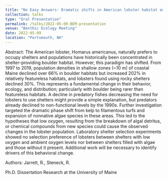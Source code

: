 ```yaml
---
title: "No Easy Answers: Dramatic shifts in American lobster habitat and demography in the Gulf of Maine"
collection: talks
type: "Oral Presentation"
permalink: /talks/2022-05-09-BEM-presentation
venue: "Benthic Ecology Meeting"
date: 2022-05-09
location: "Portsmouth, NH"
---
```


Abstract: The American lobster, Homarus americanus, naturally prefers to occupy shelters and populations have historically been concentrated in shelter-providing boulder habitat. However, this paradigm has shifted. From 1997 to 2019, population densities in shallow zones (~10 m) of coastal Maine declined over 66% in boulder habitats but increased 202% in relatively featureless habitats, and lobsters found using rocky shelters declined 30%. This represents a fundamental change in their behavior, ecology, and distribution; particularly with boulder being rarer than featureless habitats. A decline in predatory fishes decreasing the need for lobsters to use shelters might provide a simple explanation, but predators already declined to non-functional levels by the 1990s. Further investigation targeted the dramatic phase shift from kelp to filamentous turfs and expansion of nonnative algae species in these areas. This led to the hypotheses that low oxygen, resulting from the breakdown of algal detritus, or chemical compounds from new species could cause the observed changes in the lobster population. Laboratory shelter selection experiments showed no selection preference of lobsters between shelters with low oxygen and ambient oxygen levels nor between shelters filled with algae and those without it present. Additional work will be necessary to identify drivers of this behavioral change.

Authors: Jarrett, R., Steneck, R.

Ph.D. Dissertation Research at the University of Maine

